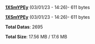 [**1XSmYPEy**](/data/1XSmYPEy.txt) (03/01/23 - 14:26)- 611 bytes

[**1XSmYPEy**](/data/1XSmYPEy.txt) (03/01/23 - 14:26)- 611 bytes

**Total Datas**: 2695

**Total Size**: 17.56 MB / 17.6 MB